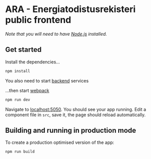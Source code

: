 # ARA - Energiatodistusrekisteri public frontend

*Note that you will need to have [Node.js](https://nodejs.org) installed.*

## Get started

Install the dependencies...

```bash
npm install
```

You also need to start [backend](../etp-core) services


...then start [webpack](https://webpack.js.org)

```bash
npm run dev
```

Navigate to [localhost:5050](http://localhost:5050). You should see your app running. Edit a component file in `src`, save it, the page should reload automatically.

## Building and running in production mode

To create a production optimised version of the app:

```bash
npm run build
```